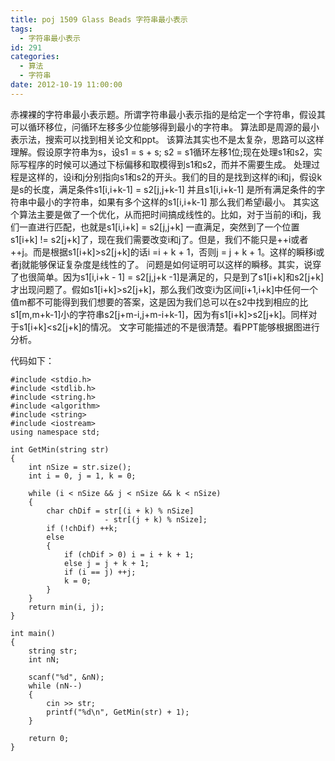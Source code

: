 ```yaml
---
title: poj 1509 Glass Beads 字符串最小表示
tags:
  - 字符串最小表示
id: 291
categories:
  - 算法
  - 字符串
date: 2012-10-19 11:00:00
---
```


赤裸裸的字符串最小表示题。所谓字符串最小表示指的是给定一个字符串，假设其可以循环移位，问循环左移多少位能够得到最小的字符串。
算法即是周源的最小表示法，搜索可以找到相关论文和ppt。
该算法其实也不是太复杂，思路可以这样理解。假设原字符串为s，设s1 = s + s; s2 = s1循环左移1位;现在处理s1和s2，实际写程序的时候可以通过下标偏移和取模得到s1和s2，而并不需要生成。
处理过程是这样的，设i和j分别指向s1和s2的开头。我们的目的是找到这样的i和j，假设k是s的长度，满足条件s1[i,i+k-1] = s2[j,j+k-1] 并且s1[i,i+k-1] 是所有满足条件的字符串中最小的字符串，如果有多个这样的s1[i,i+k-1] 那么我们希望i最小。
其实这个算法主要是做了一个优化，从而把时间搞成线性的。比如，对于当前的i和j，我们一直进行匹配，也就是s1[i,i+k] = s2[j,j+k] 一直满足，突然到了一个位置s1[i+k] != s2[j+k]了，现在我们需要改变i和j了。但是，我们不能只是++i或者++j。而是根据s1[i+k]>s2[j+k]的话i =i + k + 1，否则j = j + k + 1。这样的瞬移i或者j就能够保证复杂度是线性的了。
问题是如何证明可以这样的瞬移。其实，说穿了也很简单。因为s1[i,i+k - 1] = s2[j,j+k -1]是满足的，只是到了s1[i+k]和s2[j+k]才出现问题了。假如s1[i+k]>s2[j+k]，那么我们改变i为区间[i+1,i+k]中任何一个值m都不可能得到我们想要的答案，这是因为我们总可以在s2中找到相应的比s1[m,m+k-1]小的字符串s2[j+m-i,j+m-i+k-1]，因为有s1[i+k]>s2[j+k]。同样对于s1[i+k]<s2[j+k]的情况。
文字可能描述的不是很清楚。看PPT能够根据图进行分析。

代码如下：
``` stylus
#include <stdio.h>
#include <stdlib.h>
#include <string.h>
#include <algorithm>
#include <string>
#include <iostream>
using namespace std;

int GetMin(string str)
{
    int nSize = str.size();
    int i = 0, j = 1, k = 0;

    while (i < nSize && j < nSize && k < nSize)
    {
        char chDif = str[(i + k) % nSize]
                     - str[(j + k) % nSize];
        if (!chDif) ++k;
        else
        {
            if (chDif > 0) i = i + k + 1;
            else j = j + k + 1;
            if (i == j) ++j;
            k = 0;
        }
    }
    return min(i, j);
}

int main()
{
    string str;
    int nN;

    scanf("%d", &nN);
    while (nN--)
    {
        cin >> str;
        printf("%d\n", GetMin(str) + 1);
    }

    return 0;
}
```